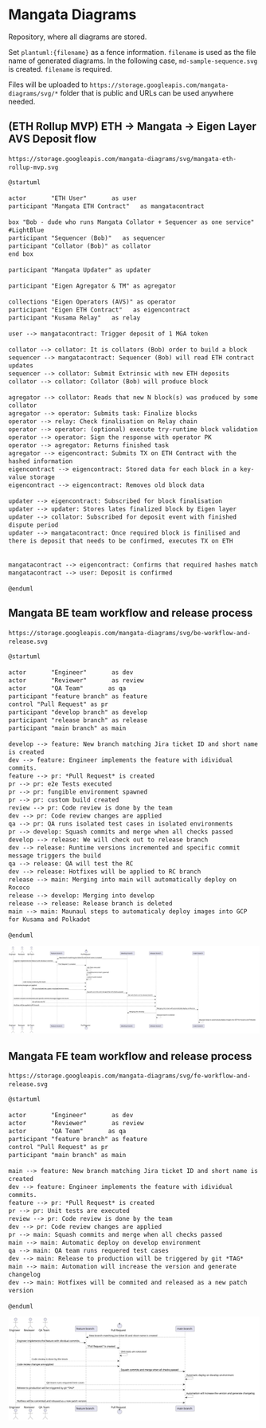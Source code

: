 # Mangata Diagrams
Repository, where all diagrams are stored.

Set `plantuml:{filename}` as a fence information. `filename` is used as the file name of generated diagrams. In the following case, `md-sample-sequence.svg` is created.
`filename` is required.

Files will be uploaded to `https://storage.googleapis.com/mangata-diagrams/svg/*` folder that is public and URLs can be used anywhere needed.

## (ETH Rollup MVP) ETH -> Mangata -> Eigen Layer AVS Deposit flow
`https://storage.googleapis.com/mangata-diagrams/svg/mangata-eth-rollup-mvp.svg`
```plantuml:mangata-eth-rollup-mvp
@startuml

actor       "ETH User"       as user
participant "Mangata ETH Contract"   as mangatacontract

box "Bob - dude who runs Mangata Collator + Sequencer as one service" #LightBlue
participant "Sequencer (Bob)"   as sequencer
participant "Collator (Bob)" as collator
end box

participant "Mangata Updater" as updater

participant "Eigen Agregator & TM" as agregator

collections "Eigen Operators (AVS)" as operator
participant "Eigen ETH Contract"   as eigencontract
participant "Kusama Relay"   as relay

user --> mangatacontract: Trigger deposit of 1 MGA token 

collator --> collator: It is collators (Bob) order to build a block
sequencer --> mangatacontract: Sequencer (Bob) will read ETH contract updates
sequencer --> collator: Submit Extrinsic with new ETH deposits
collator --> collator: Collator (Bob) will produce block

agregator --> collator: Reads that new N block(s) was produced by some collator
agregator --> operator: Submits task: Finalize blocks
operator --> relay: Check finalisation on Relay chain
operator --> operator: (optional) execute try-runtime block validation
operator --> operator: Sign the response with operator PK
operator --> agregator: Returns finished task
agregator --> eigencontract: Submits TX on ETH Contract with the hashed information
eigencontract --> eigencontract: Stored data for each block in a key-value storage
eigencontract --> eigencontract: Removes old block data

updater --> eigencontract: Subscribed for block finalisation
updater --> updater: Stores lates finalized block by Eigen layer
updater --> collator: Subscribed for deposit event with finished dispute period
updater --> mangatacontract: Once required block is finilised and there is deposit that needs to be confirmed, executes TX on ETH


mangatacontract --> eigencontract: Confirms that required hashes match
mangatacontract --> user: Deposit is confirmed

@enduml
```

## Mangata BE team workflow and release process
`https://storage.googleapis.com/mangata-diagrams/svg/be-workflow-and-release.svg`
```plantuml:be-workflow-and-release
@startuml

actor       "Engineer"       as dev
actor       "Reviewer"       as review
actor       "QA Team"       as qa
participant "feature branch" as feature
control "Pull Request" as pr
participant "develop branch" as develop
participant "release branch" as release
participant "main branch" as main

develop --> feature: New branch matching Jira ticket ID and short name is created
dev --> feature: Engineer implements the feature with idividual commits.
feature --> pr: *Pull Request* is created
pr --> pr: e2e Tests executed
pr --> pr: fungible environment spawned
pr --> pr: custom build created
review --> pr: Code review is done by the team
dev --> pr: Code review changes are applied
qa --> pr: QA runs isolated test cases in isolated environments
pr --> develop: Squash commits and merge when all checks passed
develop --> release: We will check out to release branch
dev --> release: Runtime versions incremented and specific commit message triggers the build 
qa --> release: QA will test the RC
dev --> release: Hotfixes will be applied to RC branch
release --> main: Merging into main will automatically deploy on Rococo
release --> develop: Merging into develop
release --> release: Release branch is deleted
main --> main: Maunaul steps to automaticaly deploy images into GCP for Kusama and Polkadot

@enduml
```

![](./svg/be-workflow-and-release.svg)

## Mangata FE team workflow and release process
`https://storage.googleapis.com/mangata-diagrams/svg/fe-workflow-and-release.svg`
```plantuml:fe-workflow-and-release
@startuml

actor       "Engineer"       as dev
actor       "Reviewer"       as review
actor       "QA Team"       as qa
participant "feature branch" as feature
control "Pull Request" as pr
participant "main branch" as main

main --> feature: New branch matching Jira ticket ID and short name is created
dev --> feature: Engineer implements the feature with idividual commits.
feature --> pr: *Pull Request* is created
pr --> pr: Unit tests are executed
review --> pr: Code review is done by the team
dev --> pr: Code review changes are applied
pr --> main: Squash commits and merge when all checks passed
main --> main: Automatic deploy on develop environment
qa --> main: QA team runs requered test cases
dev --> main: Release to production will be triggered by git *TAG*
main --> main: Automation will increase the version and generate changelog
dev --> main: Hotfixes will be commited and released as a new patch version

@enduml
```

![](./svg/fe-workflow-and-release.svg)